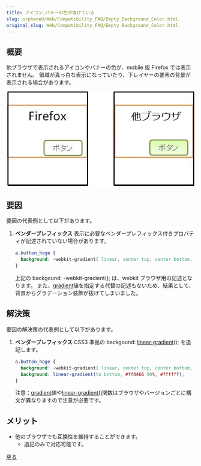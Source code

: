 ```yaml
---
title: アイコン,バナーの色が抜けている
slug: orphaned/Web/Compatibility_FAQ/Empty_Background_Color.html
original_slug: Web/Compatibility_FAQ/Empty_Background_Color.html
---
```


## 概要

他ブラウザで表示されるアイコンやバナーの色が、mobile 版 Firefox では表示されません。
領域が真っ白な表示になっていたり、下レイヤーの要素の背景が表示される場合があります。

![](0202.jpg)

## 要因

要因の代表例として以下があります。

1. **ベンダープレフィックス**
    表示に必要なベンダープレフィックス付きプロパティが記述されていない場合があります。

    ```css
    a.button_hoge {
      background: -webkit-gradient( linear, center top, center bottom, from(#ff4466), color-stop(0.9, #ff4466), to(rgba(255,255,255,0.0)));
    }
    ```

    上記の backgound: -webkit-gradient(); は、webkit ブラウザ用の記述となります。
    また、[gradient](/ja/docs/Web/CSS/gradient)値を指定する代替の記述もないため、結果として、背景からグラデーション装飾が抜けてしまいました。

## 解決策

要因の解決策の代表例として以下があります。

1. **ベンダープレフィックス**
    CSS3 準拠の backgound: [linear-gradient](/ja/docs/Web/CSS/linear-gradient)(); を追記します。

    ```css
    a.button_hoge {
      background: -webkit-gradient( linear, center top, center bottom, from(#ff4466), color-stop(0.9, #ff4466), to(rgba(255,255,255,0.0)));
      background: linear-gradient(to bottom, #ff4466 90%, #ffffff);
    }
    ```

    注意：[gradient](/ja/docs/Web/CSS/gradient)値や[linear-gradient()](/ja/docs/Web/CSS/linear-gradient)関数はブラウザやバージョンごとに構文が異なりますので注意が必要です。

## メリット

- 他のブラウザでも互換性を維持することができます。
  - 追記のみで対応可能です。

[戻る](/ja/docs/Web/Compatibility_FAQ)

